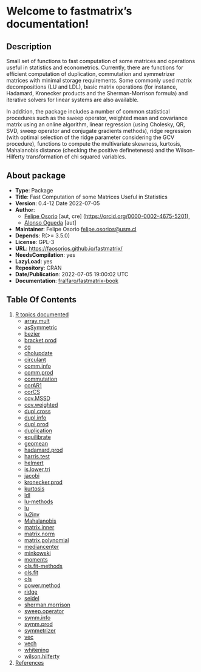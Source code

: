 # Welcome to fastmatrix’s documentation!

## Description

Small set of functions to fast computation of some matrices and operations useful in 
statistics and econometrics. Currently, there are functions for efficient computation of duplication,
commutation and symmetrizer matrices with minimal storage requirements. Some commonly used matrix decompositions (LU and LDL),
basic matrix operations (for instance, Hadamard, Kronecker products and the Sherman-Morrison formula) and iterative solvers for
linear systems are also available.

In addition, the package includes a number of common statistical procedures such as the sweep operator, 
weighted mean and covariance matrix using an online algorithm, linear regression (using Cholesky, QR, SVD, sweep operator and conjugate gradients methods),
ridge regression (with optimal selection of the ridge parameter considering the GCV procedure), functions to compute the multivariate skewness, 
kurtosis, Mahalanobis distance (checking the positive defineteness) and the Wilson-Hilferty transformation of chi squared variables.

## About package

* **Type**: Package
* **Title**: Fast Computation of some Matrices Useful in Statistics 
* **Version**: 0.4-12 Date 2022-07-05
* **Author**:
     * [Felipe Osorio](http://fosorios.mat.utfsm.cl/) [aut, cre] (<https://orcid.org/0000-0002-4675-5201>), 
     * [Alonso Ogueda](https://aoguedao.github.io/) [aut] 
* **Maintainer**: Felipe Osorio <felipe.osorios@usm.cl>
* **Depends**: R(>= 3.5.0)
* **License**: GPL-3 
* **URL**: [https://faosorios.github.io/fastmatrix/ ](https://faosorios.github.io/fastmatrix/ )
* **NeedsCompilation**: yes 
* **LazyLoad**: yes 
* **Repository**: CRAN 
* **Date/Publication**: 2022-07-05 19:00:02 UTC
* **Documentation**: [fralfaro/fastmatrix-book](https://github.com/fralfaro/fastmatrix-book) 

## Table Of Contents

1. [R topics documented](r_docs/array.mult.md)
    * [array.mult](r_docs/array.mult.md)
    * [asSymmetric ](r_docs/asSymmetric.md)
    * [bezier](r_docs/bezier.md)
    * [bracket.prod](r_docs/bracket.prod.md)
    * [cg](r_docs/cg.md)
    * [cholupdate](r_docs/cholupdate.md)
    * [circulant](r_docs/circulant.md)
    * [comm.info]( r_docs/comm.info.md)
    * [comm.prod](r_docs/comm.prod.md)
    * [commutation](r_docs/commutation.md)
    * [corAR1](r_docs/corAR1.md)
    * [corCS](r_docs/corCS.md)
    * [cov.MSSD](r_docs/cov.MSSD.md)
    * [cov.weighted](r_docs/cov.weighted.md)
    * [dupl.cross](r_docs/dupl.cross.md)
    * [dupl.info](r_docs/dupl.info.md)
    * [dupl.prod](r_docs/dupl.prod.md)
    * [duplication](r_docs/duplication.md)
    * [equilibrate](r_docs/equilibrate.md)
    * [geomean]( r_docs/geomean.md)
    * [hadamard.prod](r_docs/hadamard.prod.md)
    * [harris.test](r_docs/harris.test.md)
    * [helmert](r_docs/helmert.md)
    * [is.lower.tri](r_docs/is.lower.tri.md)
    * [jacobi](r_docs/jacobi.md)
    * [kronecker.prod](r_docs/kronecker.prod.md)
    * [kurtosis](r_docs/kurtosis.md)
    * [ldl](r_docs/ldl.md)
    * [lu-methods](r_docs/lu-methods.md)
    * [lu](r_docs/lu.md)
    * [lu2inv](r_docs/lu2inv.md)
    * [Mahalanobis](r_docs/Mahalanobis.md)
    * [matrix.inner](r_docs/matrix.inner.md)
    * [matrix.norm](r_docs/matrix.norm.md)
    * [matrix.polynomial](r_docs/matrix.polynomial.md)
    * [mediancenter]( r_docs/mediancenter.md)
    * [minkowski](r_docs/minkowski.md)
    * [moments](r_docs/moments.md)
    * [ols.fit-methods]( r_docs/ols.fit-methods.md)
    * [ols.fit](r_docs/ols.fit.md)
    * [ols]( r_docs/ols.md)
    * [power.method](r_docs/power.method.md)
    * [ridge](r_docs/ridge.md)
    * [seidel](r_docs/seidel.md)
    * [sherman.morrison]( r_docs/sherman.morrison.md)
    * [sweep.operator](r_docs/sweep.operator.md)
    * [symm.info](r_docs/symm.info.md)
    * [symm.prod]( r_docs/symm.prod.md)
    * [symmetrizer](r_docs/symmetrizer.md)
    * [vec](r_docs/vec.md)
    * [vech]( r_docs/vech.md)
    * [whitening]( r_docs/whitening.md)
    * [wilson.hilferty](r_docs/wilson.hilferty.md)
2. [References](reference.md)